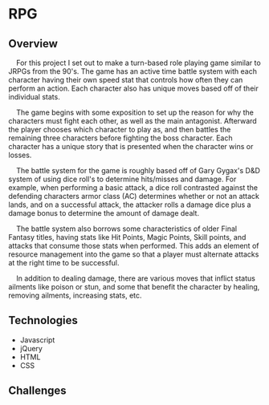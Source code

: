 # RPG

## Overview
&nbsp;&nbsp;&nbsp;&nbsp;For this project I set out to make a turn-based role playing game similar to JRPGs from the 90's. The game has an active time battle system with each character having their own speed stat that controls how often they can perform an action. Each character also has unique moves based off of their individual stats.

&nbsp;&nbsp;&nbsp;&nbsp;The game begins with some exposition to set up the reason for why the characters must fight each other, as well as the main antagonist. Afterward the player chooses which character to play as, and then battles the remaining three characters before fighting the boss character. Each character has a unique story that is presented when the character wins or losses.

 &nbsp;&nbsp;&nbsp;&nbsp;The battle system for the game is roughly based off of Gary Gygax's D&D system of using dice roll's to determine hits/misses and damage. For example, when performing a basic attack, a dice roll contrasted against the defending characters armor class (AC) determines whether or not an attack lands, and on a successful attack, the attacker rolls a damage dice plus a damage bonus to determine the amount of damage dealt.
 
 &nbsp;&nbsp;&nbsp;&nbsp;The battle system also borrows some characteristics of older Final Fantasy titles, having stats like Hit Points, Magic Points, Skill points, and attacks that consume those stats when performed. This adds an element of resource management into the game so that a player must alternate attacks at the right time to be successful.
 
 &nbsp;&nbsp;&nbsp;&nbsp;In addition to dealing damage, there are various moves that inflict status ailments like poison or stun, and some that benefit the character by healing, removing ailments, increasing stats, etc.

## Technologies
* Javascript
* jQuery
* HTML
* CSS

## Challenges

